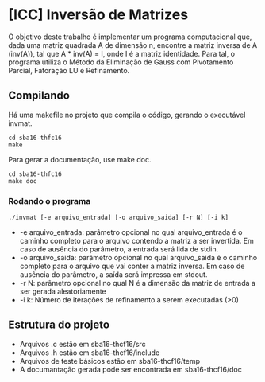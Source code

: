 # [ICC] Inversão de Matrizes

O objetivo deste trabalho é implementar um programa computacional que, dada uma matriz quadrada A de dimensão n, encontre a matriz inversa de A (inv(A)), tal que A * inv(A) = I, onde I é a matriz identidade. Para tal, o programa utiliza o Método da Eliminação de Gauss com Pivotamento Parcial, Fatoração LU e Refinamento.

## Compilando

Há uma makefile no projeto que compila o código, gerando o executável invmat.
```
cd sba16-thfc16
make
```

Para gerar a documentação, use make doc.
```
cd sba16-thfc16
make doc
```

### Rodando o programa

```
./invmat [-e arquivo_entrada] [-o arquivo_saida] [-r N] [-i k]
```

* -e arquivo_entrada: parâmetro opcional no qual arquivo_entrada é o caminho completo para o arquivo contendo a matriz a ser invertida. Em caso de ausência do parâmetro, a entrada será lida de stdin.
* -o arquivo_saida: parâmetro opcional no qual arquivo_saida é o caminho completo para o arquivo que vai conter a matriz inversa. Em caso de ausência do parâmetro, a saída será impressa em stdout.
* -r N: parâmetro opcional no qual N é a dimensão da matriz de entrada a ser gerada aleatoriamente
* -i k: Número de iterações de refinamento a serem executadas (>0)

## Estrutura do projeto

* Arquivos .c estão em sba16-thcf16/src
* Arquivos .h estão em sba16-thcf16/include
* Arquivos de teste básicos estão em sba16-thcf16/temp
* A documantação gerada pode ser encontrada em sba16-thcf16/doc
